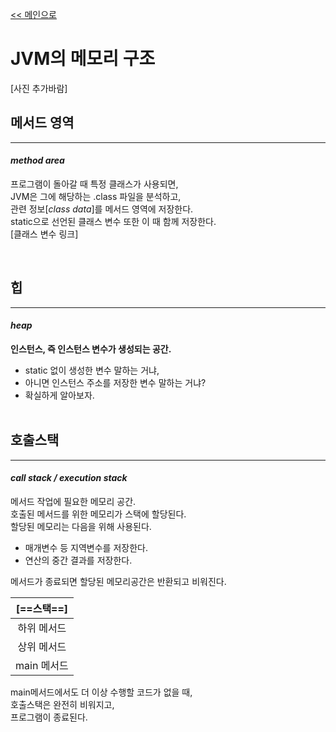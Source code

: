 [<< 메인으로](https://github.com/AtomicLiquors/Java_Wiki_Chb/blob/main/Readme.md)


# JVM의 메모리 구조
[사진 추가바람]

## 메서드 영역 
___
#### *method area*  
프로그램이 돌아갈 때 특정 클래스가 사용되면,   
JVM은 그에 해당하는 .class 파일을 분석하고,  
관련 정보[*class data*]를 메서드 영역에 저장한다.  
static으로 선언된 클래스 변수 또한 이 때 함께 저장한다.  
[클래스 변수 링크]
&nbsp;  

&nbsp;  
## 힙
___
#### *heap*
**인스턴스, 즉 인스턴스 변수가 생성되는 공간.**  
- static 없이 생성한 변수 말하는 거냐, 
- 아니면 인스턴스 주소를 저장한 변수 말하는 거냐?
- 확실하게 알아보자.
&nbsp;  
&nbsp;  

## 호출스택
___
#### *call stack / execution stack*
메서드 작업에 필요한 메모리 공간.  
호출된 메서드를 위한 메모리가 스택에 할당된다.  
할당된 메모리는 다음을 위해 사용된다. 
- 매개변수 등 지역변수를 저장한다.
- 연산의 중간 결과를 저장한다.
  
메서드가 종료되면 할당된 메모리공간은 반환되고 비워진다.

|[==스택==]|
|:--:|
|하위 메서드|
|상위 메서드|
|main 메서드|

main메서드에서도 더 이상 수행할 코드가 없을 때,   
호출스택은 완전히 비워지고,  
프로그램이 종료된다. 